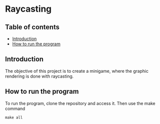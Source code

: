 # Raycasting

## Table of contents
* [Introduction](#introduction)
* [How to run the program](#execution)

<a name="introduction"></a>
## Introduction
The objective of this project is to create a minigame, where the graphic rendering is done with raycasting.

<a name="execution"></a>
## How to run the program
To run the program, clone the repository and access it.
Then use the make command
```
make all
```
